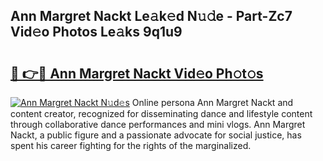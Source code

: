 ## Ann Margret Nackt Le𝚊k𝚎d N𝚞𝚍e - Part-Zc7 Vid𝚎o Photos Le𝚊ks 9q1u9

# <h2><a href="http://fb513mx.evod.top/?m=Ann+Margret+Nackt">🔗 👉🔴 Ann Margret Nackt Vid𝚎o Ph𝚘t𝚘s</a></h2>

[![Ann Margret Nackt N𝚞d𝚎s](https://i.imgur.com/8V9OHl7.gif)](http://fb513mx.evod.top/?m=Ann+Margret+Nackt)
Online persona Ann Margret Nackt and content creator, recognized for disseminating dance and lifestyle content through collaborative dance performances and mini vlogs. Ann Margret Nackt, a public figure and a passionate advocate for social justice, has spent his career fighting for the rights of the marginalized. 
